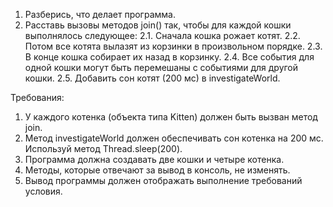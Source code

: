
1. Разберись, что делает программа.
2. Расставь вызовы методов join() так, чтобы для каждой кошки выполнялось следующее:
2.1. Сначала кошка рожает котят.
2.2. Потом все котята вылазят из корзинки в произвольном порядке.
2.3. В конце кошка собирает их назад в корзинку.
2.4. Все события для одной кошки могут быть перемешаны с событиями для другой кошки.
2.5. Добавить сон котят (200 мс) в investigateWorld.


Требования:
1.	У каждого котенка (объекта типа Kitten) должен быть вызван метод join.
2.	Метод investigateWorld должен обеспечивать сон котенка на 200 мс. Используй метод Thread.sleep(200).
3.	Программа должна создавать две кошки и четыре котенка.
4.	Методы, которые отвечают за вывод в консоль, не изменять.
5.	Вывод программы должен отображать выполнение требований условия.


